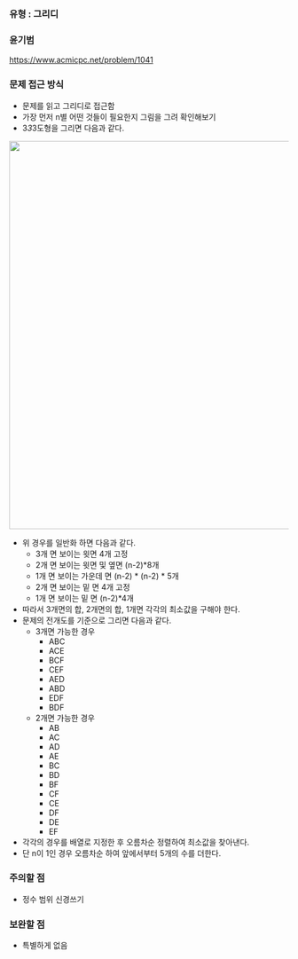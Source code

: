 ### 유형 : 그리디
### 윤기범
https://www.acmicpc.net/problem/1041

### 문제 접근 방식
  - 문제를 읽고 그리디로 접근함
  - 가장 먼저 n별 어떤 것들이 필요한지 그림을 그려 확인해보기
  - 3*3*3도형을 그리면 다음과 같다.
  <img src = "/cube.png" width= 700>  
  
  - 위 경우를 일반화 하면 다음과 같다.
    - 3개 면 보이는 윗면 4개 고정
    - 2개 면 보이는 윗면 및 옆면 (n-2)*8개
    - 1개 면 보이는 가운데 면 (n-2) * (n-2) * 5개
    - 2개 면 보이는 밑 면 4개 고정
    - 1개 면 보이는 밑 면 (n-2)*4개
  - 따라서 3개면의 합, 2개면의 합, 1개면 각각의 최소값을 구해야 한다.
  - 문제의 전개도를 기준으로 그리면 다음과 같다.
    - 3개면 가능한 경우
      - ABC
      - ACE
      - BCF
      - CEF
      - AED
      - ABD
      - EDF
      - BDF
    - 2개면 가능한 경우
      - AB
      - AC
      - AD
      - AE
      - BC
      - BD
      - BF
      - CF
      - CE
      - DF
      - DE
      - EF
  - 각각의 경우를 배열로 지정한 후 오름차순 정렬하여 최소값을 찾아낸다.
  - 단 n이 1인 경우 오름차순 하여 앞에서부터 5개의 수를 더한다.
         
### 주의할 점
  - 정수 범위 신경쓰기

### 보완할 점
  - 특별하게 없음
